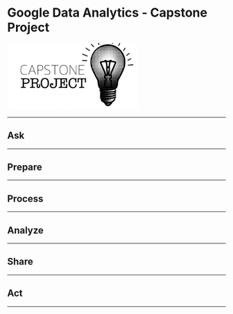 # **Google Data Analytics - Capstone Project**
<img src="capstone_project_image.jpg" alt="drawing" width="300"/>

---

## Ask
---

## Prepare
---

## Process
---

## Analyze
---

## Share
---

## Act
---
